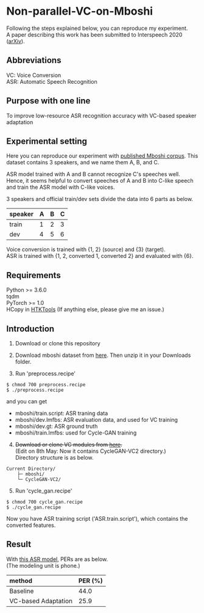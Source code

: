 # Non-parallel-VC-on-Mboshi
Following the steps explained below, you can reproduce my experiment.  
A paper describing this work has been submitted to Interspeech 2020 ([arXiv](https://arxiv.org/pdf/2005.09256.pdf)).

## Abbreviations
VC: Voice Conversion  
ASR: Automatic Speech Recognition

## Purpose with one line
To improve low-resource ASR recognition accuracy with VC-based speaker adaptation

## Experimental setting
Here you can reproduce our experiment with [published Mboshi corpus](https://github.com/besacier/mboshi-french-parallel-corpus). This dataset contains 3 speakers, and we name them A, B, and C.

ASR model trained with A and B cannot recognize C's speeches well. Hence, it seems helpful to convert speeches of A and B into C-like speech and train the ASR model with C-like voices.

3 speakers and official train/dev sets divide the data into 6 parts as below.

|speaker|A|B|C|
|:---|:---|:---|:---|
|train|1|2|3|
|dev|4|5|6|

Voice conversion is trained with {1, 2} (source) and {3} (target).  
ASR is trained with {1, 2, converted 1, converted 2} and evaluated with {6}.

## Requirements
Python >= 3.6.0  
tqdm  
PyTorch >= 1.0  
HCopy in [HTKTools](http://htk.eng.cam.ac.uk/) 
(If anything else, please give me an issue.)

## Introduction
1. Download or clone this repository

2. Download mboshi dataset from [here](https://github.com/besacier/mboshi-french-parallel-corpus). Then unzip it in your Downloads folder.

3. Run 'preprocess.recipe'
```
$ chmod 700 preprocess.recipe
$ ./preprocess.recipe
```  
and you can get   
- mboshi/train.script: ASR traning data
- mboshi/dev.lmfbs: ASR evaluation data, and used for VC training
- mboshi/dev.gt: ASR ground truth
- mboshi/train.lmfbs: used for Cycle-GAN training

4. ~~Download or clone VC modules from [here](https://github.com/Kohei-Matsuura/CycleGAN-VC2).~~  
(Edit on 8th May: Now it contains CycleGAN-VC2 directory.)  
Directory structure is as below.
```
Current Directory/  
    ├─ mboshi/   
    └─ CycleGAN-VC2/
```

5. Run 'cycle_gan.recipe'
```
$ chmod 700 cycle_gan.recipe
$ ./cycle_gan.recipe
```

Now you have ASR training script ('ASR.train.script'), which contains the converted features.

## Result
With [this ASR model](https://github.com/Kohei-Matsuura/LAS), PERs are as below.  
(The modeling unit is phone.)

|method|PER (%)|
|:---|:---|
|Baseline|44.0|
|VC-based Adaptation|25.9|
